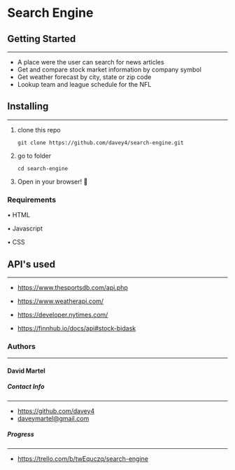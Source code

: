 # Search Engine

## Getting Started

---

- A place were the user can search for news articles
- Get and compare stock market information by company symbol
- Get weather forecast by city, state or zip code
- Lookup team and league schedule for the NFL

## Installing

---

1. clone this repo

   ```
   git clone https://github.com/davey4/search-engine.git
   ```

2. go to folder

   ```
   cd search-engine
   ```

3. Open in your browser! :tada:

### Requirements

• HTML

• Javascript

• CSS

## API's used

---

- https://www.thesportsdb.com/api.php

- https://www.weatherapi.com/

- https://developer.nytimes.com/

- https://finnhub.io/docs/api#stock-bidask

### Authors

---

#### **David Martel**

##### Contact Info

---

- https://github.com/davey4
- daveymartel@gmail.com

##### Progress

---

- https://trello.com/b/twEquczq/search-engine
